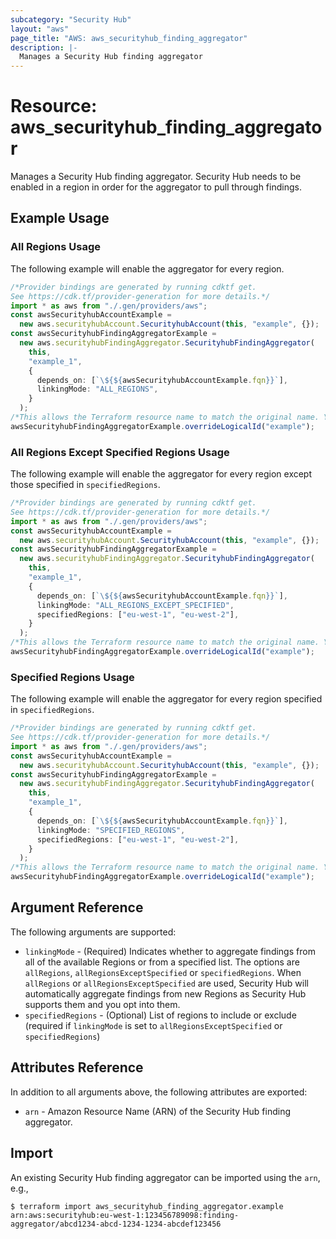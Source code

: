 ```yaml
---
subcategory: "Security Hub"
layout: "aws"
page_title: "AWS: aws_securityhub_finding_aggregator"
description: |-
  Manages a Security Hub finding aggregator
---
```


# Resource: aws\_securityhub\_finding\_aggregator

Manages a Security Hub finding aggregator. Security Hub needs to be enabled in a region in order for the aggregator to pull through findings.

## Example Usage

### All Regions Usage

The following example will enable the aggregator for every region.

```typescript
/*Provider bindings are generated by running cdktf get.
See https://cdk.tf/provider-generation for more details.*/
import * as aws from "./.gen/providers/aws";
const awsSecurityhubAccountExample =
  new aws.securityhubAccount.SecurityhubAccount(this, "example", {});
const awsSecurityhubFindingAggregatorExample =
  new aws.securityhubFindingAggregator.SecurityhubFindingAggregator(
    this,
    "example_1",
    {
      depends_on: [`\${${awsSecurityhubAccountExample.fqn}}`],
      linkingMode: "ALL_REGIONS",
    }
  );
/*This allows the Terraform resource name to match the original name. You can remove the call if you don't need them to match.*/
awsSecurityhubFindingAggregatorExample.overrideLogicalId("example");

```

### All Regions Except Specified Regions Usage

The following example will enable the aggregator for every region except those specified in `specifiedRegions`.

```typescript
/*Provider bindings are generated by running cdktf get.
See https://cdk.tf/provider-generation for more details.*/
import * as aws from "./.gen/providers/aws";
const awsSecurityhubAccountExample =
  new aws.securityhubAccount.SecurityhubAccount(this, "example", {});
const awsSecurityhubFindingAggregatorExample =
  new aws.securityhubFindingAggregator.SecurityhubFindingAggregator(
    this,
    "example_1",
    {
      depends_on: [`\${${awsSecurityhubAccountExample.fqn}}`],
      linkingMode: "ALL_REGIONS_EXCEPT_SPECIFIED",
      specifiedRegions: ["eu-west-1", "eu-west-2"],
    }
  );
/*This allows the Terraform resource name to match the original name. You can remove the call if you don't need them to match.*/
awsSecurityhubFindingAggregatorExample.overrideLogicalId("example");

```

### Specified Regions Usage

The following example will enable the aggregator for every region specified in `specifiedRegions`.

```typescript
/*Provider bindings are generated by running cdktf get.
See https://cdk.tf/provider-generation for more details.*/
import * as aws from "./.gen/providers/aws";
const awsSecurityhubAccountExample =
  new aws.securityhubAccount.SecurityhubAccount(this, "example", {});
const awsSecurityhubFindingAggregatorExample =
  new aws.securityhubFindingAggregator.SecurityhubFindingAggregator(
    this,
    "example_1",
    {
      depends_on: [`\${${awsSecurityhubAccountExample.fqn}}`],
      linkingMode: "SPECIFIED_REGIONS",
      specifiedRegions: ["eu-west-1", "eu-west-2"],
    }
  );
/*This allows the Terraform resource name to match the original name. You can remove the call if you don't need them to match.*/
awsSecurityhubFindingAggregatorExample.overrideLogicalId("example");

```

## Argument Reference

The following arguments are supported:

* `linkingMode` - (Required) Indicates whether to aggregate findings from all of the available Regions or from a specified list. The options are `allRegions`, `allRegionsExceptSpecified` or `specifiedRegions`. When `allRegions` or `allRegionsExceptSpecified` are used, Security Hub will automatically aggregate findings from new Regions as Security Hub supports them and you opt into them.
* `specifiedRegions` - (Optional) List of regions to include or exclude (required if `linkingMode` is set to `allRegionsExceptSpecified` or `specifiedRegions`)

## Attributes Reference

In addition to all arguments above, the following attributes are exported:

* `arn` - Amazon Resource Name (ARN) of the Security Hub finding aggregator.

## Import

An existing Security Hub finding aggregator can be imported using the `arn`, e.g.,

```console
$ terraform import aws_securityhub_finding_aggregator.example arn:aws:securityhub:eu-west-1:123456789098:finding-aggregator/abcd1234-abcd-1234-1234-abcdef123456
```
